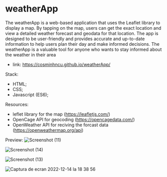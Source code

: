 # weatherApp

The weatherApp is a web-based application that uses the Leaflet library to display a map. By tapping on the map, users can get the exact location and view a detailed weather forecast and geodata for that location. The app is designed to be user-friendly and provides accurate and up-to-date information to help users plan their day and make informed decisions. The weatherApp is a valuable tool for anyone who wants to stay informed about the weather in their area

 
- link: https://cosminhncu.github.io/weatherApp/

Stack:
- HTML;
- CSS;
- Javascript (ES6);

Resources:
- leflet library for the map (https://leafletjs.com/)
- OpenCage API for geocoding (https://opencagedata.com/)
- OpenWeather API for reciving the forcast data (https://openweathermap.org/api)

Preview:
![Screenshot (11)](https://user-images.githubusercontent.com/101092190/207656892-342491ba-69de-48c8-9e92-d540726556e1.png)

![Screenshot (14)](https://user-images.githubusercontent.com/101092190/207656943-bf8bdb7f-1527-45ed-8f89-760ecfc11d37.png)

![Screenshot (13)](https://user-images.githubusercontent.com/101092190/207656919-7e0b667c-f06b-4af2-86d4-ee4a1ccefe55.png)

![Captura de ecran 2022-12-14 la 18 38 56](https://user-images.githubusercontent.com/101092190/207656971-677f70fe-e82d-4270-b411-c60cc7624ad0.png)

